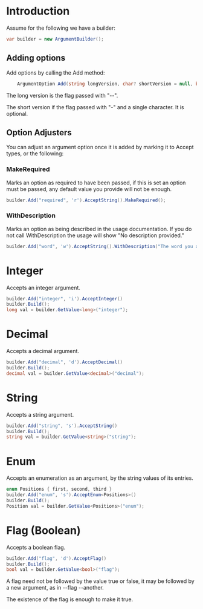 # Introduction

Assume for the following we have a builder:
``` c#
var builder = new ArgumentBuilder();
```
## Adding options
Add options by calling the Add method:

``` c#
    ArgumentOption Add(string longVersion, char? shortVersion = null, bool isDefault = false);
```

The long version is the flag passed with "--".

The short version if the flag passed with "-" and a single character.  It is optional.

## Option Adjusters

You can adjust an argument option once it is added by marking it to Accept types, or the following:

### MakeRequired

Marks an option as required to have been passed, if this is set an option must be passed, any default value you provide will not be enough.

``` c#
builder.Add("required", 'r').AcceptString().MakeRequired();
```

### WithDescription

Marks an option as being described in the usage documentation.  If you do not call WithDescription the usage will show "No description provided."

``` c#
builder.Add("word", 'w').AcceptString().WithDescription("The word you are searching for in the output");
```

# Integer

Accepts an integer argument.

``` c#
builder.Add("integer", 'i').AcceptInteger()
builder.Build();
long val = builder.GetValue<long>("integer");
```

# Decimal

Accepts a decimal argument.

``` c#
builder.Add("decimal", 'd').AcceptDecimal()
builder.Build();
decimal val = builder.GetValue<decimal>("decimal");
```

# String

Accepts a string argument.

``` c#
builder.Add("string", 's').AcceptString()
builder.Build();
string val = builder.GetValue<string>("string");
```

# Enum

Accepts an enumeration as an argument, by the string values of its entries.

``` c#
enum Positions { first, second, third }
builder.Add("enum", 's').AcceptEnum<Positions>()
builder.Build();
Position val = builder.GetValue<Positions>("enum");
```

# Flag (Boolean)

Accepts a boolean flag.

``` c#
builder.Add("flag", 'd').AcceptFlag()
builder.Build();
bool val = builder.GetValue<bool>("flag");
```

A flag need not be followed by the value true or false, it may be followed by a new argument, as in --flag --another.

The existence of the flag is enough to make it true.
